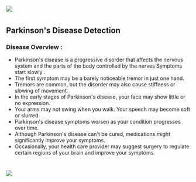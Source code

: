 ![](https://github.com/thisishusseinali/parkinson-test/blob/main/header.png)
#
##  Parkinson's Disease Detection 
### Disease Overview :
- Parkinson's disease is a progressive disorder that affects the nervous system and the parts of the body controlled by the nerves Symptoms start slowly . 
- The first symptom may be a barely noticeable tremor in just one hand. 
- Tremors are common, but the disorder may also cause stiffness or slowing of movement.
- In the early stages of Parkinson's disease, your face may show little or no expression. 
- Your arms may not swing when you walk. Your speech may become soft or slurred. 
- Parkinson's disease symptoms worsen as your condition progresses over time.
- Although Parkinson's disease can't be cured, medications might significantly improve your symptoms. 
- Occasionally, your health care provider may suggest surgery to regulate certain regions of your brain and improve your symptoms.
#
![](https://github.com/thisishusseinali/parkinson-test/blob/main/footer.png)
